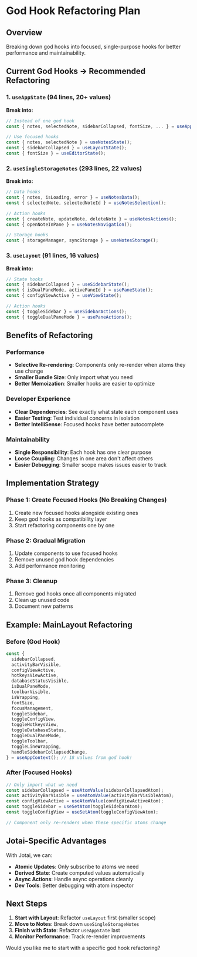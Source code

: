 # God Hook Refactoring Plan

## Overview

Breaking down god hooks into focused, single-purpose hooks for better performance and maintainability.

## Current God Hooks → Recommended Refactoring

### 1. `useAppState` (94 lines, 20+ values)

**Break into:**

```typescript
// Instead of one god hook
const { notes, selectedNote, sidebarCollapsed, fontSize, ... } = useAppState();

// Use focused hooks
const { notes, selectedNote } = useNotesState();
const { sidebarCollapsed } = useLayoutState();
const { fontSize } = useEditorState();
```

### 2. `useSingleStorageNotes` (293 lines, 22 values)

**Break into:**

```typescript
// Data hooks
const { notes, isLoading, error } = useNotesData();
const { selectedNote, selectedNoteId } = useNotesSelection();

// Action hooks
const { createNote, updateNote, deleteNote } = useNotesActions();
const { openNoteInPane } = useNotesNavigation();

// Storage hooks
const { storageManager, syncStorage } = useNotesStorage();
```

### 3. `useLayout` (91 lines, 16 values)

**Break into:**

```typescript
// State hooks
const { sidebarCollapsed } = useSidebarState();
const { isDualPaneMode, activePaneId } = usePaneState();
const { configViewActive } = useViewState();

// Action hooks
const { toggleSidebar } = useSidebarActions();
const { toggleDualPaneMode } = usePaneActions();
```

## Benefits of Refactoring

### Performance

- **Selective Re-rendering**: Components only re-render when atoms they use change
- **Smaller Bundle Size**: Only import what you need
- **Better Memoization**: Smaller hooks are easier to optimize

### Developer Experience

- **Clear Dependencies**: See exactly what state each component uses
- **Easier Testing**: Test individual concerns in isolation
- **Better IntelliSense**: Focused hooks have better autocomplete

### Maintainability

- **Single Responsibility**: Each hook has one clear purpose
- **Loose Coupling**: Changes in one area don't affect others
- **Easier Debugging**: Smaller scope makes issues easier to track

## Implementation Strategy

### Phase 1: Create Focused Hooks (No Breaking Changes)

1. Create new focused hooks alongside existing ones
2. Keep god hooks as compatibility layer
3. Start refactoring components one by one

### Phase 2: Gradual Migration

1. Update components to use focused hooks
2. Remove unused god hook dependencies
3. Add performance monitoring

### Phase 3: Cleanup

1. Remove god hooks once all components migrated
2. Clean up unused code
3. Document new patterns

## Example: MainLayout Refactoring

### Before (God Hook)

```typescript
const {
  sidebarCollapsed,
  activityBarVisible,
  configViewActive,
  hotkeysViewActive,
  databaseStatusVisible,
  isDualPaneMode,
  toolbarVisible,
  isWrapping,
  fontSize,
  focusManagement,
  toggleSidebar,
  toggleConfigView,
  toggleHotkeysView,
  toggleDatabaseStatus,
  toggleDualPaneMode,
  toggleToolbar,
  toggleLineWrapping,
  handleSidebarCollapsedChange,
} = useAppContext(); // 18 values from god hook!
```

### After (Focused Hooks)

```typescript
// Only import what we need
const sidebarCollapsed = useAtomValue(sidebarCollapsedAtom);
const activityBarVisible = useAtomValue(activityBarVisibleAtom);
const configViewActive = useAtomValue(configViewActiveAtom);
const toggleSidebar = useSetAtom(toggleSidebarAtom);
const toggleConfigView = useSetAtom(toggleConfigViewAtom);

// Component only re-renders when these specific atoms change
```

## Jotai-Specific Advantages

With Jotai, we can:

- **Atomic Updates**: Only subscribe to atoms we need
- **Derived State**: Create computed values automatically
- **Async Actions**: Handle async operations cleanly
- **Dev Tools**: Better debugging with atom inspector

## Next Steps

1. **Start with Layout**: Refactor `useLayout` first (smaller scope)
2. **Move to Notes**: Break down `useSingleStorageNotes`
3. **Finish with State**: Refactor `useAppState` last
4. **Monitor Performance**: Track re-render improvements

Would you like me to start with a specific god hook refactoring?

